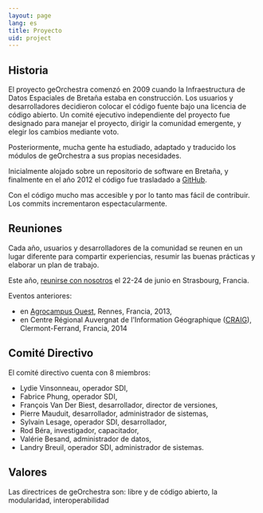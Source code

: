 ```yaml
---
layout: page
lang: es
title: Proyecto
uid: project
---
```


## Historia

El proyecto geOrchestra comenzó en 2009 cuando la Infraestructura de Datos Espaciales de Bretaña estaba en construcción. Los usuarios y desarrolladores decidieron colocar el código fuente bajo una licencia de código abierto. Un comité ejecutivo independiente del proyecto fue designado para manejar el proyecto, dirigir la comunidad emergente, y elegir los cambios mediante voto.

Posteriormente, mucha gente ha estudiado, adaptado y traducido los módulos de geOrchestra a sus propias necesidades.

Inicialmente alojado sobre un repositorio de software en Bretaña, y finalmente en el año 2012 el código fue trasladado  a  [GitHub](https://github.com/georchestra). 

Con el código mucho mas accesible y por lo tanto mas fácil de contribuir. Los commits incrementaron espectacularmente.

## Reuniones

Cada año, usuarios y desarrolladores de la comunidad se reunen en un lugar diferente para compartir experiencias, resumir las buenas prácticas y elaborar un plan de trabajo.

Este año, [reunirse con nosotros](/blog/2015/02/06/geocom2015-announced/) el 22-24 de junio en Strasbourg, Francia.

Eventos anteriores:

  * en [Agrocampus Ouest](http://www.agrocampus-ouest.fr/), Rennes, Francia, 2013,
  * en Centre Régional Auvergnat de l'Information Géographique ([CRAIG](http://craig.fr/)), Clermont-Ferrand, Francia, 2014

## Comité Directivo

El comité directivo cuenta con 8 miembros:

  * Lydie Vinsonneau, operador SDI,
  * Fabrice Phung, operador SDI,
  * François Van Der Biest, desarrollador, director de versiones,
  * Pierre Mauduit, desarrollador, administrador de sistemas,
  * Sylvain Lesage, operador SDI, desarrollador,
  * Rod Béra, investigador, capacitador,
  * Valérie Besand, administrador de datos,
  * Landry Breuil, operador SDI, administrador de sistemas.

## Valores

Las directrices de geOrchestra son: libre y de código abierto, la modularidad, interoperabilidad
